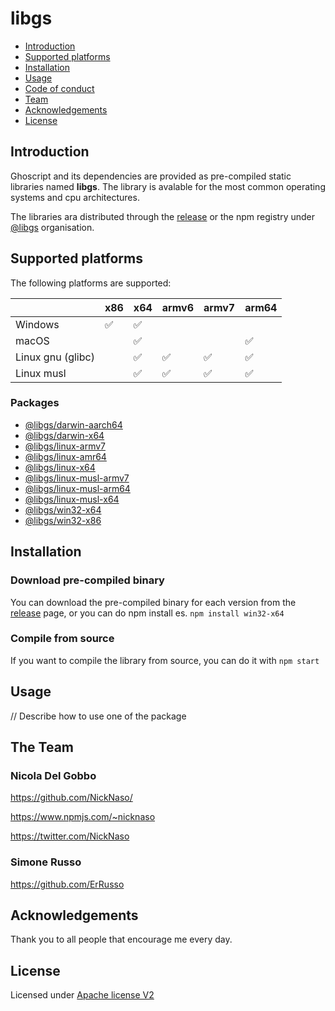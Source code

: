 # libgs

* [Introduction](#introduction)
* [Supported platforms](#supported_platforms)
* [Installation](#install)
* [Usage](#usage)
* [Code of conduct](CODE_OF_CONDUCT.md)
* [Team](#team)
* [Acknowledgements](#acknowledgements)
* [License](#license)

<a name="introduction"></a>

## Introduction

Ghoscript and its dependencies are provided as pre-compiled static libraries
named **libgs**. The library is avalable for the most common operating systems
and cpu architectures.

The libraries ara distributed through the [release][] or the npm registry under
[@libgs][] organisation.

<a name="supported_platforms">

## Supported platforms

The following platforms are supported:

|                              | x86    | x64    | armv6  | armv7  | arm64  | 
| ---------------------------- | ------ | ------ | ------ | ------ | ------ |
| Windows                      | ✅     | ✅    |        |        |        |
| macOS                        |        | ✅     |        |        | ✅    |
| Linux gnu (glibc)            |        | ✅     | ✅    | ✅     | ✅    |
| Linux  musl                  |        | ✅     | ✅    | ✅     | ✅    |

### Packages

- [@libgs/darwin-aarch64][]
- [@libgs/darwin-x64][]
- [@libgs/linux-armv7][]
- [@libgs/linux-amr64][]
- [@libgs/linux-x64][]
- [@libgs/linux-musl-armv7][]
- [@libgs/linux-musl-arm64][]
- [@libgs/linux-musl-x64][]
- [@libgs/win32-x64][]
- [@libgs/win32-x86][]

<a name="install"></a>

## Installation

### Download pre-compiled binary

You can download the pre-compiled binary for each version from the [release][] page,
or you can do npm install <package-name> es. `npm install win32-x64`

### Compile from source

If you want to compile the library from source, you can do it with `npm start`

<a name="usage"></a>

## Usage

// Describe how to use one of the package


<a name="team"></a>

## The Team

### Nicola Del Gobbo

<https://github.com/NickNaso/>

<https://www.npmjs.com/~nicknaso>

<https://twitter.com/NickNaso>

### Simone Russo

<https://github.com/ErRusso>

<a name="acknowledgements"></a>

## Acknowledgements

Thank you to all people that encourage me every day.

<a name="license"></a>

## License

Licensed under [Apache license V2](./LICENSE)

[release]: https://github.com/NickNaso/libgs/releases
[@libgs]: https://www.npmjs.com/org/libgs
[@libgs/darwin-aarch64]: https://www.npmjs.com/package/@libgs/darwin-aarch64
[@libgs/darwin-x64]: https://www.npmjs.com/package/@libgs/darwin-x64
[@libgs/linux-armv7]: https://www.npmjs.com/package/@libgs/linux-armv7
[@libgs/linux-amr64]: https://www.npmjs.com/package/@libgs/linux-arm64
[@libgs/linux-x64]: https://www.npmjs.com/package/@libgs/linux-x64
[@libgs/linux-musl-armv7]: https://www.npmjs.com/package/@libgs/linux-musl-x64
[@libgs/linux-musl-arm64]: https://www.npmjs.com/package/@libgs/linux-musl-amr64
[@libgs/linux-musl-x64]: https://www.npmjs.com/package/@libgs/linux-musl-armv7
[@libgs/win32-x86]: https://www.npmjs.com/package/@libgs/win32-x86
[@libgs/win32-x64]: https://www.npmjs.com/package/@libgs/win32-x84